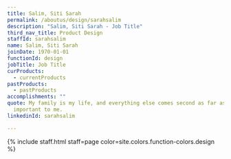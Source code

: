 ```yaml
---
title: Salim, Siti Sarah
permalink: /aboutus/design/sarahsalim
description: "Salim, Siti Sarah - Job Title"
third_nav_title: Product Design
staffId: sarahsalim
name: Salim, Siti Sarah
joinDate: 1970-01-01
functionId: design
jobTitle: Job Title
curProducts:
  - currentProducts
pastProducts:
  - pastProducts
accomplishments: ""
quote: My family is my life, and everything else comes second as far as what’s
  important to me.
linkedinId: sarahsalim

---
```


{% include staff.html staff=page color=site.colors.function-colors.design %}
